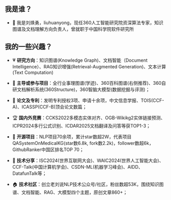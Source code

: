 ##  我是谁？
- 👋 我是刘焕勇，liuhuanyong，现任360人工智能研究院资深算法专家，知识图谱及文档理解方向负责人，曾就职于中国科学院软件研究所

## 我的一些兴趣？
- 💗 **研究方向**：知识图谱(Knowledge Graph)、文档智能（Document Intelligence）、RAG知识增强(Retrieval-Augmented Generation)、文本计算(Text Computation)
  
- 🧵 **主导或参与项目**：全行业事理图谱(学迹)、360百科图谱(右侧推荐)、360自研文档解析系统(360Structure)，360智脑大模型(数据挖掘与评测)；
  
- 🛞 **论文及专利**：发明专利授权3项、申请十余项，中文信息学报、TOIS(CCF-A)、ICASSP(CCF-B)顶会论文数篇；
  
- 🏆 **国内外竞赛**：CCKS2022多模态实体对齐、OGB-Wikikg2实体链接预测、ICPR2024多行公式识别、ICDAR2025文档翻译及问答等获TOP1-3；
  
- 🎦 **开源项目**：NLP项目70余项，累计star数超2W，代表项目QASystemOnMedicalKG(star数6.8k, fork数2.2k)，follower数超6k，GithubRanker中国区排名TOP 70；
  
- 📐 **技术分享**：ISC2024(世界互联网大会)、WAIC2024(世界人工智能大会)、CCF-Talk(中国计算机学会)、CSDN-ML(机器学习峰会)、AIDD、DatafunTalk等；
  
- 🏠 **技术社区**：创立老刘说NLP技术公众号/社区，粉丝数超53K，围绕知识图谱、文档智能、RAG、大模型四个主题，原创文章860+；
